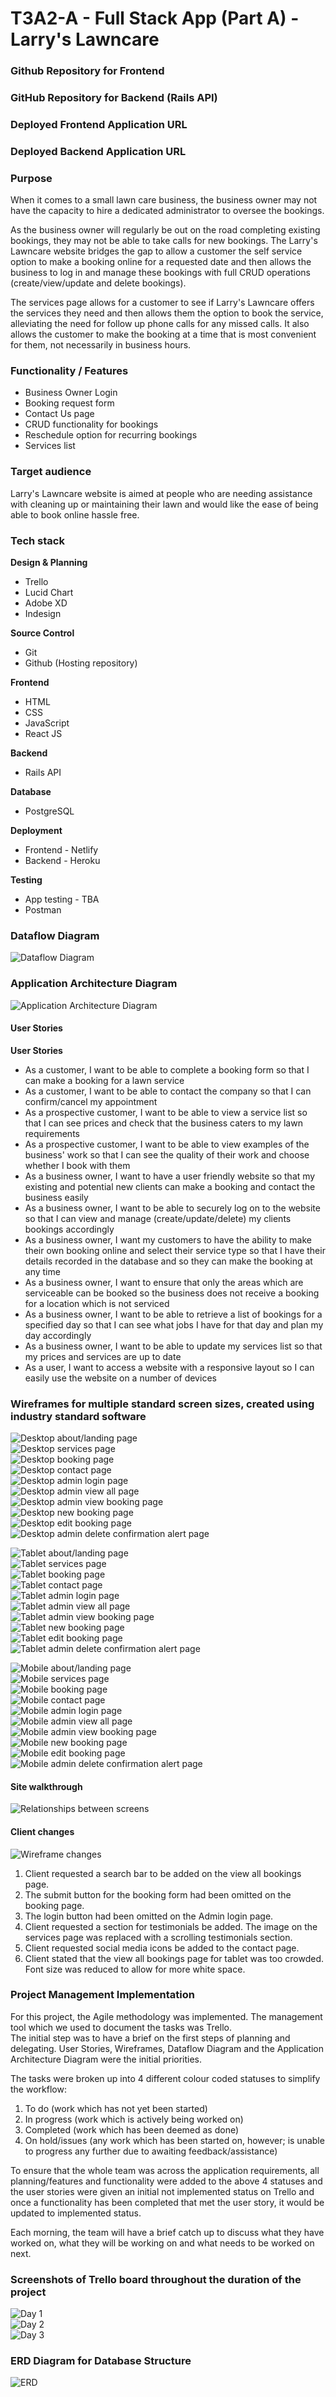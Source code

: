 # T3A2-A - Full Stack App (Part A) - Larry's Lawncare

### Github Repository for Frontend


### GitHub Repository for Backend (Rails API)


### Deployed Frontend Application URL


### Deployed Backend Application URL



### Purpose
When it comes to a small lawn care business, the business owner may not have the capacity to hire a dedicated administrator to oversee the bookings.  
  
As the business owner will regularly be out on the road completing existing bookings, they may not be able to take calls for new bookings. The Larry's Lawncare website bridges the gap to allow a customer the self service option to make a booking online for a requested date and then allows the business to log in and manage these bookings with full CRUD operations (create/view/update and delete bookings).

The services page allows for a customer to see if Larry's Lawncare offers the services they need and then allows them the option to book the service, alleviating the need for follow up phone calls for any missed calls. It also allows the customer to make the booking at a time that is most convenient for them, not necessarily in business hours.

### Functionality / Features
* Business Owner Login
* Booking request form
* Contact Us page
* CRUD functionality for bookings
* Reschedule option for recurring bookings 
* Services list

### Target audience
Larry's Lawncare website is aimed at people who are needing assistance with cleaning up or maintaining their lawn and would like the ease of being able to book online hassle free.

### Tech stack

**Design & Planning**
* Trello
* Lucid Chart
* Adobe XD
* Indesign

**Source Control**
* Git
* Github (Hosting repository)

**Frontend**
* HTML
* CSS
* JavaScript
* React JS

**Backend**
* Rails API

**Database**
* PostgreSQL

**Deployment**
* Frontend - Netlify
* Backend - Heroku

**Testing**
* App testing - TBA
* Postman

### Dataflow Diagram
![Dataflow Diagram](/docs/DataFlowDiagram.jpeg)



### Application Architecture Diagram
![Application Architecture Diagram](/docs/AppArchitectureDiagram.png)


#### User Stories

**User Stories**
* As a customer, I want to be able to complete a booking form so that I can make a booking for a lawn service
* As a customer, I want to be able to contact the company so that I can confirm/cancel my appointment
* As a prospective customer, I want to be able to view a service list so that I can see prices and check that the business caters to my lawn requirements
* As a prospective customer, I want to be able to view examples of the business' work so that I can see the quality of their work and choose whether I book with them
* As a business owner, I want to have a user friendly website so that my existing and potential new clients can make a booking and contact the business easily
* As a business owner, I want to be able to securely log on to the website so that I can view and manage (create/update/delete) my clients bookings accordingly
* As a business owner, I want my customers to have the ability to make their own booking online and select their service type so that I have their details recorded in the database and so they can make the booking at any time
* As a business owner, I want to ensure that only the areas which are serviceable can be booked so the business does not receive a booking for a location which is not serviced
* As a business owner, I want to be able to retrieve a list of bookings for a specified day so that I can see what jobs I have for that day and plan my day accordingly
* As a business owner, I want to be able to update my services list so that my prices and services are up to date
* As a user, I want to access a website with a responsive layout so I can easily use the website on a number of devices

### Wireframes for multiple standard screen sizes, created using industry standard software
![Desktop about/landing page](/docs/desktop1.png)<br>
![Desktop services page](/docs/desktop2.png)<br>
![Desktop booking page](/docs/desktop3.png)<br>
![Desktop contact page](/docs/desktop4.png)<br>
![Desktop admin login page](/docs/desktop5.png)<br>
![Desktop admin view all page](/docs/desktop6.png)<br>
![Desktop admin view booking page](/docs/desktop7.png)<br>
![Desktop new booking page](/docs/desktop8.png)<br>
![Desktop edit booking page](/docs/desktop9.png)<br>
![Desktop admin delete confirmation alert page](/docs/desktop10.png)


![Tablet about/landing page](/docs/tablet1.png)<br>
![Tablet services page](/docs/tablet2.png)<br>
![Tablet booking page](/docs/tablet3.png)<br>
![Tablet contact page](/docs/tablet4.png)<br>
![Tablet admin login page](/docs/tablet5.png)<br>
![Tablet admin view all page](/docs/tablet6.png)<br>
![Tablet admin view booking page](/docs/tablet7.png)<br>
![Tablet new booking page](/docs/tablet8.png)<br>
![Tablet edit booking page](/docs/tablet9.png)<br>
![Tablet admin delete confirmation alert page](/docs/tablet10.png)


![Mobile about/landing page](/docs/mobile1.png)<br>
![Mobile services page](/docs/mobile2.png)<br>
![Mobile booking page](/docs/mobile3.png)<br>
![Mobile contact page](/docs/mobile4.png)<br>
![Mobile admin login page](/docs/mobile5.png)<br>
![Mobile admin view all page](/docs/mobile6.png)<br>
![Mobile admin view booking page](/docs/mobile7.png)<br>
![Mobile new booking page](/docs/mobile8.png)<br>
![Mobile edit booking page](/docs/mobile9.png)<br>
![Mobile admin delete confirmation alert page](/docs/mobile10.png)

#### Site walkthrough
![Relationships between screens](/docs/relationships.png)

#### Client changes
![Wireframe changes](/docs/changes.png)
1. Client requested a search bar to be added on the view all bookings page.
2. The submit button for the booking form had been omitted on the booking page.
3. The login button had been omitted on the Admin login page.
4. Client requested a section for testimonials be added. The image on the services page was replaced with a scrolling testimonials section.
5. Client requested social media icons be added to the contact page.
6. Client stated that the view all bookings page for tablet was too crowded. Font size was reduced to allow for more white space.

### Project Management Implementation
For this project, the Agile methodology was implemented. The management tool which we used to document the tasks was Trello.  
The initial step was to have a brief on the first steps of planning and delegating. User Stories, Wireframes, Dataflow Diagram and the Application Architecture Diagram were the initial priorities.

The tasks were broken up into 4 different colour coded statuses to simplify the workflow:
1. To do (work which has not yet been started)
2. In progress (work which is actively being worked on)
3. Completed (work which has been deemed as done)
4. On hold/issues (any work which has been started on, however; is unable to progress any further due to awaiting feedback/assistance)

To ensure that the whole team was across the application requirements, all planning/features and functionality were added to the above 4 statuses and the user stories were given an initial not implemented status on Trello and once a functionality has been completed that met the user story, it would be updated to implemented status.

Each morning, the team will have a brief catch up to discuss what they have worked on, what they will be working on and what needs to be worked on next. 


### Screenshots of Trello board throughout the duration of the project
![Day 1](/docs/Trello1.png)<br>
![Day 2](/docs/Trello2.png)<br>
![Day 3](/docs/Trello3.png)<br>



### ERD Diagram for Database Structure

![ERD](./docs/ERD.PNG)